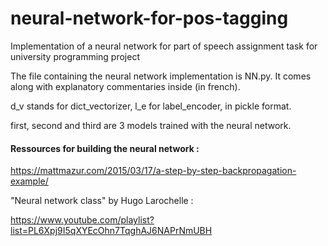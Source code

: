 # neural-network-for-pos-tagging
Implementation of a neural network for part of speech assignment task for university programming project

The file containing the neural network implementation is NN.py. It comes along with explanatory commentaries inside (in french). 

d_v stands for dict_vectorizer, l_e for label_encoder, in pickle format. 

first, second and third are 3 models trained with the neural network. 

#### Ressources for building the neural network : 

https://mattmazur.com/2015/03/17/a-step-by-step-backpropagation-example/

"Neural network class" by Hugo Larochelle :

https://www.youtube.com/playlist?list=PL6Xpj9I5qXYEcOhn7TqghAJ6NAPrNmUBH
